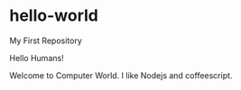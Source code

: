 # hello-world
My First Repository

Hello Humans!

Welcome to Computer World.
I like Nodejs and coffeescript. 

